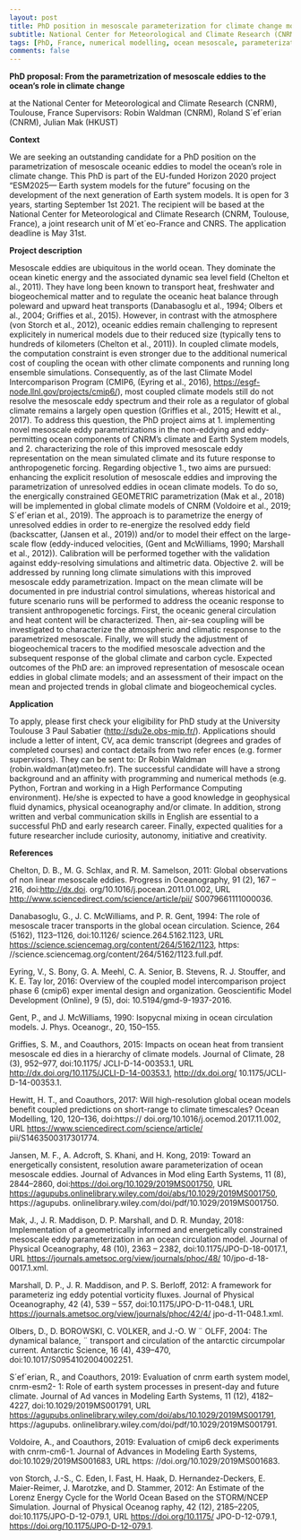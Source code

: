 ```yaml
---
layout: post
title: PhD position in mesoscale parameterization for climate change modelling (Toulouse, France)
subtitle: National Center for Meteorological and Climate Research (CNRM)
tags: [PhD, France, numerical modelling, ocean mesoscale, parameterization, climate change]
comments: false
---
```


**PhD proposal: From the parametrization of mesoscale eddies to the ocean’s role in climate change**

at the National Center for Meteorological and Climate Research (CNRM), Toulouse, France Supervisors: Robin Waldman (CNRM), Roland S´ef´erian (CNRM), Julian Mak (HKUST) 

**Context** 

We are seeking an outstanding candidate for a PhD position on the parametrization of mesoscale oceanic eddies to model the ocean’s role in climate change. This PhD is part of the EU-funded Horizon 2020 project “ESM2025— Earth system models for the future” focusing on the development of the next generation of Earth system models. It is open for 3 years, starting September 1st 2021. The recipient will be based at the National Center for Meteorological and Climate Research (CNRM, Toulouse, France), a joint research unit of M´et´eo-France and CNRS. The application deadline is May 31st. 

**Project description** 

Mesoscale eddies are ubiquitous in the world ocean. They dominate the ocean kinetic energy and the associated dynamic sea level field (Chelton et al., 2011). They have long been known to transport heat, freshwater and biogeochemical matter and to regulate the oceanic heat balance through poleward and upward heat transports (Danabasoglu et al., 1994; Olbers et al., 2004; Griffies et al., 2015). However, in contrast with the atmosphere (von Storch et al., 2012), oceanic eddies remain challenging to represent explicitely in numerical models due to their reduced size (typically tens to hundreds of kilometers (Chelton et al., 2011)). In coupled climate models, the computation constraint is even stronger due to the additional numerical cost of coupling the ocean with other climate components and running long ensemble simulations. Consequently, as of the last Climate Model Intercomparison Program (CMIP6, (Eyring et al., 2016), https://esgf-node.llnl.gov/projects/cmip6/), most coupled climate models still do not resolve the mesoscale eddy spectrum and their role as a regulator of global climate remains a largely open question (Griffies et al., 2015; Hewitt et al., 2017). 
To address this question, the PhD project aims at 1. implementing novel mesoscale eddy parametrizations in the non-eddying and eddy-permitting ocean components of CNRM’s climate and Earth System models, and 2. characterizing the role of this improved mesoscale eddy representation on the mean simulated climate and its future response to anthropogenetic forcing. Regarding objective 1., two aims are pursued: enhancing the explicit resolution of mesoscale eddies and improving the parametrization of unresolved eddies in ocean climate models. To do so, the energically constrained GEOMETRIC parametrization (Mak et al., 2018) will be implemented in global climate models of CNRM (Voldoire et al., 2019; S´ef´erian et al., 2019). The approach is to parametrize the energy of unresolved eddies in order to re-energize the resolved eddy field (backscatter, (Jansen et al., 2019)) and/or to model their effect on the large-scale flow (eddy-induced velocities, (Gent and McWilliams, 1990; Marshall et al., 2012)). Calibration will be performed together with the validation against eddy-resolving simulations and altimetric data. 
Objective 2. will be addressed by running long climate simulations with this improved mesoscale eddy parametrization. Impact on the mean climate will be documented in pre industrial control simulations, whereas historical and future scenario runs will be performed to address the oceanic response to transient anthropogenetic forcings. First, the oceanic general circulation and heat content will be characterized. Then, air-sea coupling will be investigated to characterize the atmospheric and climatic response to the parametrized mesoscale. Finally, we will study the adjustment of biogeochemical tracers to the modified mesoscale advection and the subsequent response of the global climate and carbon cycle. 
Expected outcomes of the PhD are: an improved representation of mesoscale ocean eddies in global climate models; and an assessment of their impact on the mean and projected trends in global climate and biogeochemical cycles. 

**Application**

To apply, please first check your eligibility for PhD study at the University Toulouse 3 Paul Sabatier (http://sdu2e.obs-mip.fr/). Applications should include a letter of intent, CV, aca demic transcript (degrees and grades of completed courses) and contact details from two refer ences (e.g. former supervisors). They can be sent to: Dr Robin Waldman (robin.waldman(at)meteo.fr). 
The successful candidate will have a strong background and an affinity with programming and numerical methods (e.g. Python, Fortran and working in a High Performance Computing environment). He/she is expected to have a good knowledge in geophysical fluid dynamics, physical oceanography and/or climate. In addition, strong written and verbal communication skills in English are essential to a successful PhD and early research career. Finally, expected qualities for a future researcher include curiosity, autonomy, initiative and creativity. 

**References**

Chelton, D. B., M. G. Schlax, and R. M. Samelson, 2011: Global observations of non linear mesoscale eddies. Progress in Oceanography, 91 (2), 167 – 216, doi:http://dx.doi. org/10.1016/j.pocean.2011.01.002, URL http://www.sciencedirect.com/science/article/pii/ S0079661111000036. 

Danabasoglu, G., J. C. McWilliams, and P. R. Gent, 1994: The role of mesoscale tracer transports in the global ocean circulation. Science, 264 (5162), 1123–1126, doi:10.1126/ science.264.5162.1123, URL https://science.sciencemag.org/content/264/5162/1123, https: //science.sciencemag.org/content/264/5162/1123.full.pdf. 

Eyring, V., S. Bony, G. A. Meehl, C. A. Senior, B. Stevens, R. J. Stouffer, and K. E. Tay lor, 2016: Overview of the coupled model intercomparison project phase 6 (cmip6) exper imental design and organization. Geoscientific Model Development (Online), 9 (5), doi: 10.5194/gmd-9-1937-2016. 

Gent, P., and J. McWilliams, 1990: Isopycnal mixing in ocean circulation models. J. Phys. Oceanogr., 20, 150–155. 

Griffies, S. M., and Coauthors, 2015: Impacts on ocean heat from transient mesoscale ed dies in a hierarchy of climate models. Journal of Climate, 28 (3), 952–977, doi:10.1175/ JCLI-D-14-00353.1, URL http://dx.doi.org/10.1175/JCLI-D-14-00353.1, http://dx.doi.org/ 10.1175/JCLI-D-14-00353.1. 

Hewitt, H. T., and Coauthors, 2017: Will high-resolution global ocean models benefit coupled predictions on short-range to climate timescales? Ocean Modelling, 120, 120–136, doi:https:// doi.org/10.1016/j.ocemod.2017.11.002, URL https://www.sciencedirect.com/science/article/ pii/S1463500317301774. 

Jansen, M. F., A. Adcroft, S. Khani, and H. Kong, 2019: Toward an energetically consistent, resolution aware parameterization of ocean mesoscale eddies. Journal of Advances in Mod eling Earth Systems, 11 (8), 2844–2860, doi:https://doi.org/10.1029/2019MS001750, URL https://agupubs.onlinelibrary.wiley.com/doi/abs/10.1029/2019MS001750, https://agupubs. onlinelibrary.wiley.com/doi/pdf/10.1029/2019MS001750. 

Mak, J., J. R. Maddison, D. P. Marshall, and D. R. Munday, 2018: Implementation of a geometrically informed and energetically constrained mesoscale eddy parameterization in an ocean circulation model. Journal of Physical Oceanography, 48 (10), 2363 – 2382, doi:10.1175/JPO-D-18-0017.1, URL https://journals.ametsoc.org/view/journals/phoc/48/ 10/jpo-d-18-0017.1.xml. 

Marshall, D. P., J. R. Maddison, and P. S. Berloff, 2012: A framework for parameteriz ing eddy potential vorticity fluxes. Journal of Physical Oceanography, 42 (4), 539 – 557, doi:10.1175/JPO-D-11-048.1, URL https://journals.ametsoc.org/view/journals/phoc/42/4/ jpo-d-11-048.1.xml. 

Olbers, D., D. BOROWSKI, C. VOLKER, and J.-O. W ¨ OLFF, 2004: The dynamical balance, ¨ transport and circulation of the antarctic circumpolar current. Antarctic Science, 16 (4), 439–470, doi:10.1017/S0954102004002251. 

S´ef´erian, R., and Coauthors, 2019: Evaluation of cnrm earth system model, cnrm-esm2- 1: Role of earth system processes in present-day and future climate. Journal of Ad vances in Modeling Earth Systems, 11 (12), 4182–4227, doi:10.1029/2019MS001791, URL https://agupubs.onlinelibrary.wiley.com/doi/abs/10.1029/2019MS001791, https://agupubs. onlinelibrary.wiley.com/doi/pdf/10.1029/2019MS001791. 

Voldoire, A., and Coauthors, 2019: Evaluation of cmip6 deck experiments with cnrm-cm6-1. Journal of Advances in Modeling Earth Systems, doi:10.1029/2019MS001683, URL https: //doi.org/10.1029/2019MS001683. 

von Storch, J.-S., C. Eden, I. Fast, H. Haak, D. Hernandez-Deckers, E. Maier-Reimer, J. Marotzke, and D. Stammer, 2012: An Estimate of the Lorenz Energy Cycle for the World Ocean Based on the STORM/NCEP Simulation. Journal of Physical Oceanog raphy, 42 (12), 2185–2205, doi:10.1175/JPO-D-12-079.1, URL https://doi.org/10.1175/ JPO-D-12-079.1, https://doi.org/10.1175/JPO-D-12-079.1. 
